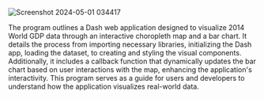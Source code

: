 ![Screenshot 2024-05-01 034417](https://github.com/AltUser44/DataPlot/assets/138399028/edddd966-2fbe-4317-a98e-ef7262d8d3a1)

The program outlines a Dash web application designed to visualize 2014 World GDP data through an interactive choropleth map and a bar chart. 
It details the process from importing necessary libraries, initializing the Dash app, loading the dataset, to creating and styling the visual components. 
Additionally, it includes a callback function that dynamically updates the bar chart based on user interactions with the map, 
enhancing the application's interactivity. This program serves as a guide for users and developers to understand how the application visualizes real-world data.
